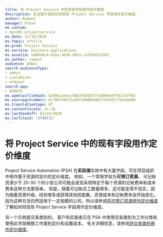 ```yaml
---
title: 将 Project Service 中的现有字段用作定价维度
description: 此主题介绍如何将现有 Project Service 字段用作定价维度。
author: Rumant
manager: kfend
ms.custom:
- dyn365-projectservice
ms.date: 11/19/2018
ms.topic: article
ms.prod: Project Service
ms.service: business-applications
ms.assetid: ed86e0c4-b2ea-4b3b-b9e3-cbfb3b512591
ms.author: rumant
audience: Admin
search.audienceType:
- admin
- customizer
- enduser
search.app:
- D365PS
ms.openlocfilehash: b280e2aeecc9d63fb65b77fad809edff817aff65
ms.sourcegitcommit: 8c786230ef2a497280885b827162561776e2eb00
ms.translationtype: HT
ms.contentlocale: zh-CN
ms.lasthandoff: 03/24/2020
ms.locfileid: "3749711"
---
```

# <a name="use-an-existing-field-in-project-service-as-a-pricing-dimension"></a>将 Project Service 中的现有字段用作定价维度

Project Service Automation (PSA) 在**实际值**实体中有大量字段，可在项目组织中用作基于资源的定价的定价维度。 例如，一个常用字段为**可预订资源**。 可记帐资源少于 20-30 个的小型公司可能会发现采用特定于每个资源的记帐费率和成本费率这种方法更简单。 但是，随着可记帐员工数量增多，这可能变得不现实，因为随着资源升级，经验增多或获得其他技能集，资源成本和记帐费率会开始变化。 因为这种方法仍然适用于一定规模的公司，所以请参阅[将可预订资源用作定价维度](bookable-resource-pricing-dimension.md)了解如何将现有 Project Service 字段用作定价维度。

另一个示例是交易类别的。 客户和实施者已在 PSA 中使用交易类别为工作分类和使用此字段根据工作类别定价和设置成本。 有关详细信息，请参阅[将交易类别用作定价维度](transaction-category-pricing-dimension.md)。
